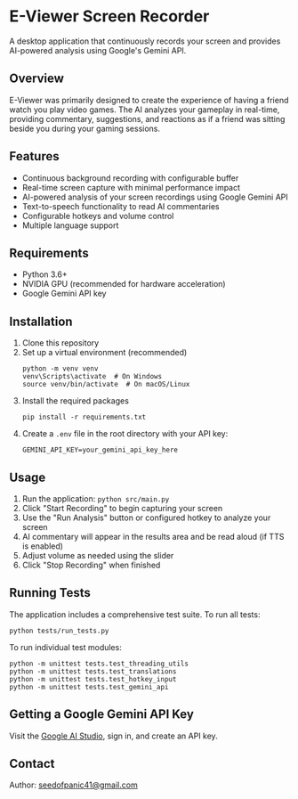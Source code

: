 # E-Viewer Screen Recorder

A desktop application that continuously records your screen and provides AI-powered analysis using Google's Gemini API.

## Overview

E-Viewer was primarily designed to create the experience of having a friend watch you play video games. The AI analyzes your gameplay in real-time, providing commentary, suggestions, and reactions as if a friend was sitting beside you during your gaming sessions.

## Features

- Continuous background recording with configurable buffer
- Real-time screen capture with minimal performance impact
- AI-powered analysis of your screen recordings using Google Gemini API
- Text-to-speech functionality to read AI commentaries
- Configurable hotkeys and volume control
- Multiple language support

## Requirements

- Python 3.6+
- NVIDIA GPU (recommended for hardware acceleration)
- Google Gemini API key

## Installation

1. Clone this repository
2. Set up a virtual environment (recommended)
   ```
   python -m venv venv
   venv\Scripts\activate  # On Windows
   source venv/bin/activate  # On macOS/Linux
   ```
3. Install the required packages
   ```
   pip install -r requirements.txt
   ```
4. Create a `.env` file in the root directory with your API key:
   ```
   GEMINI_API_KEY=your_gemini_api_key_here
   ```


## Usage

1. Run the application: `python src/main.py`
2. Click "Start Recording" to begin capturing your screen
3. Use the "Run Analysis" button or configured hotkey to analyze your screen
4. AI commentary will appear in the results area and be read aloud (if TTS is enabled)
5. Adjust volume as needed using the slider
6. Click "Stop Recording" when finished

## Running Tests

The application includes a comprehensive test suite. To run all tests:

```
python tests/run_tests.py
```

To run individual test modules:

```
python -m unittest tests.test_threading_utils
python -m unittest tests.test_translations
python -m unittest tests.test_hotkey_input
python -m unittest tests.test_gemini_api
```

## Getting a Google Gemini API Key

Visit the [Google AI Studio](https://makersuite.google.com/app/apikey), sign in, and create an API key.

## Contact

Author: seedofpanic41@gmail.com 